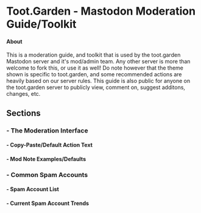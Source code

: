 # Toot.Garden - Mastodon Moderation Guide/Toolkit
#### About
This is a moderation guide, and toolkit that is used by the toot.garden Mastodon server and it's mod/admin team. Any other server is more than welcome to fork this, or use it as well! Do note however that the theme shown is specific to toot.garden, and some recommended actions are heavily based on our server rules. This guide is also public for anyone on the toot.garden server to publicly view, comment on, suggest additons, changes, etc. 

## Sections
### - The Moderation Interface
####     - Copy-Paste/Default Action Text
####     - Mod Note Examples/Defaults
### - Common Spam Accounts
####     - Spam Account List
####     - Current Spam Account Trends


